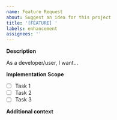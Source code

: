 ```yaml
---
name: Feature Request
about: Suggest an idea for this project
title: '[FEATURE] '
labels: enhancement
assignees: ''
---
```


**Description**

<!-- Tell me about the feature. -->

As a developer/user, I want...

**Implementation Scope**

<!-- Describe the steps or tasks you envision for the implementation of this feature. Use checkboxes for individual tasks. -->

- [ ] Task 1
- [ ] Task 2
- [ ] Task 3

**Additional context**

<!-- Add any other context or screenshots about the feature request here. -->
